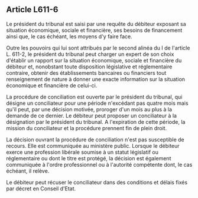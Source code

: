 Article L611-6
----
Le président du tribunal est saisi par une requête du débiteur exposant sa
situation économique, sociale et financière, ses besoins de financement ainsi
que, le cas échéant, les moyens d'y faire face.

Outre les pouvoirs qui lui sont attribués par le second alinéa du I de l'article
L. 611-2, le président du tribunal peut charger un expert de son choix d'établir
un rapport sur la situation économique, sociale et financière du débiteur et,
nonobstant toute disposition législative et réglementaire contraire, obtenir des
établissements bancaires ou financiers tout renseignement de nature à donner une
exacte information sur la situation économique et financière de celui-ci.

La procédure de conciliation est ouverte par le président du tribunal, qui
désigne un conciliateur pour une période n'excédant pas quatre mois mais qu'il
peut, par une décision motivée, proroger d'un mois au plus à la demande de ce
dernier. Le débiteur peut proposer un conciliateur à la désignation par le
président du tribunal. A l'expiration de cette période, la mission du
conciliateur et la procédure prennent fin de plein droit.

La décision ouvrant la procédure de conciliation n'est pas susceptible de
recours. Elle est communiquée au ministère public. Lorsque le débiteur exerce
une profession libérale soumise à un statut législatif ou réglementaire ou dont
le titre est protégé, la décision est également communiquée à l'ordre
professionnel ou à l'autorité compétente dont, le cas échéant, il relève.

Le débiteur peut récuser le conciliateur dans des conditions et délais fixés par
décret en Conseil d'Etat.
